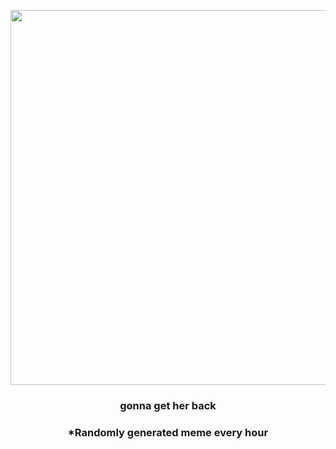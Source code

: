 <p align="center">
        <img src="https://i.redd.it/0ty5kluy7sm91.jpg" width="600" height="600">
        </p>
        <h3 align="center">gonna get her back</h3>
        <h3 align="center">*Randomly generated meme every hour</h3>
    